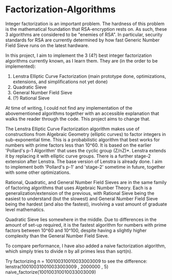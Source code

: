 # Factorization-Algorithms
Integer factorization is an important problem. The hardness of this problem is the mathematical foundation that RSA-encryption rests on. As such, these 3 algorithms are considered to be "enemies of RSA". In particular, security standards for RSA are currently determined by how fast Generic Number Field Sieve runs on the latest hardware.

In this project, I aim to implement the 3 (4?) best integer factorization algorithms currently known, as I learn them. They are (in the order to be implemented):

1. Lenstra Elliptic Curve Factorization (main prototype done, optimizations, extensions, and simplifications not yet done)
2. Quadratic Sieve
3. General Number Field Sieve
4. (?) Rational Sieve

At time of writing, I could not find any implementation of the abovementioned algorithms together with an accessible explanation that walks the reader through the code. This project aims to change that.

The Lenstra Elliptic Curve Factorization algorithm makes use of constructions from Algebraic Geometry (elliptic curves) to factor integers in sub-exponential time. This is a probabilistic algorithm that best works for numbers with prime factors less than 10^60. It is based on the earlier 'Pollard's p-1 Algorithm' that uses the cyclic group (Z/nZ)*. Lenstra extends it by replacing it with elliptic curve groups. There is a further stage-2 extension after Lenstra. The base version of Lenstra is already done. I aim to implement both 'Pollard's p-1' and 'stage-2' sometime in future, together with some other optimizations.

Rational, Quadratic, and General Number Field Sieves are in the same family of factoring algorithms that uses Algebraic Number Theory. Each is a generalization/extension of the previous, with Rational Sieve being the easiest to understand (but the slowest) and General Number Field Sieve being the hardest (and also the fastest), involving a vast amount of graduate level mathematics.

Quadratic Sieve lies somewhere in the middle. Due to differences in the amount of set-up required, it is the fastest algorithm for numbers with prime factors between 10^60 and 10^100, despite having a slightly higher complexity than the General Number Field Sieve.

To compare performance, I have also added a naive factorization algorithm, which simply tries to divide n by all primes less than sqrt(n).

Try factorizing n = 100100310010033003009 to see the difference:
lenstra(100100310010033003009 , 2000000 , 5)
naive_factorize(100100310010033003009)
